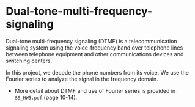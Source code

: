 # Dual-tone-multi-frequency-signaling
Dual-tone multi-frequency signaling (DTMF) is a telecommunication signaling system using the voice-frequency band over telephone lines between telephone equipment and other communications devices and switching centers.

In this project, we decode the phone numbers from its voice. We use the Fourier series to analyze the signal in the frequency domain.

- More detail about DTMF and use of Fourier series is provided in `SS_HW5.pdf` (page 10-14).
